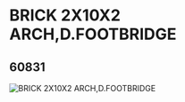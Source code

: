 # BRICK 2X10X2 ARCH,D.FOOTBRIDGE
## 60831
![BRICK 2X10X2 ARCH,D.FOOTBRIDGE](https://lc-www-live-s.legocdn.com/media/bricks/5/2/4525408.jpg)